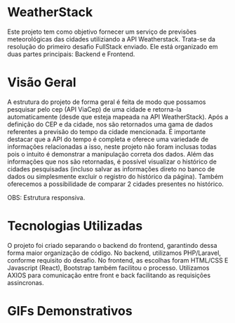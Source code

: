 # WeatherStack
Este projeto tem como objetivo fornecer um serviço de previsões meteorológicas das cidades utiliziando a API Weatherstack. Trata-se da resolução do primeiro desafio FullStack enviado. Ele está organizado em duas partes principais: Backend e Frontend.

# Visão Geral
A estrutura do projeto de forma geral é feita de modo que possamos pesquisar pelo cep (API ViaCep) de uma cidade e retorna-la automaticamente (desde que esteja mapeada na API WeatherStack). Após a definição do CEP e da cidade, nos são retornados uma gama de dados referentes a previsão do tempo da cidade mencionada. É importante destacar que a API do tempo é completa e oferece uma variedade de informações relacionadas a isso, neste projeto não foram inclusas todas pois o intuito é demonstrar a manipulação correta dos dados.
Além das informações que nos são retornadas, é possível visualizar o histórico de cidades pesquisadas (incluso salvar as informações direto no banco de dados ou simplesmente excluir o registro do histórico da página). Também oferecemos a possibilidade de comparar 2 cidades presentes no histórico.

OBS: Estrutura responsiva.

# Tecnologias Utilizadas
O projeto foi criado separando o backend do frontend, garantindo dessa forma maior organização de código.
No backend, utilizamos PHP/Laravel, conforme requisito do desafio. No frontend, as escolhas foram HTML/CSS E Javascript (React), Bootstrap também facilitou o processo. Utilizamos AXIOS para comunicação entre front e back facilitando as requisições assincronas.

# GIFs Demonstrativos
